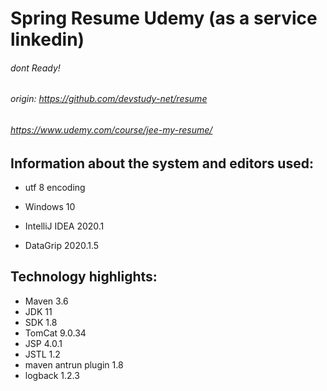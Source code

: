 # Spring Resume Udemy (as a service linkedin)
###### dont Ready!
###### origin: https://github.com/devstudy-net/resume
###### https://www.udemy.com/course/jee-my-resume/


## Information about the system and editors used:

- utf 8 encoding

- Windows 10

- IntelliJ IDEA 2020.1

- DataGrip 2020.1.5


## Technology highlights:

- Maven 3.6
- JDK 11 
- SDK 1.8
- TomCat 9.0.34
- JSP 4.0.1
- JSTL 1.2
- maven antrun plugin 1.8
- logback 1.2.3

